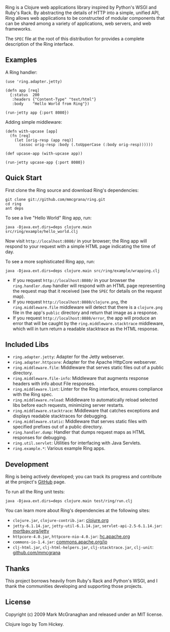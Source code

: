 Ring is a Clojure web applications library inspired by Python's WSGI and Ruby's Rack. By abstracting the details of HTTP into a simple, unified API, Ring allows web applications to be constructed of modular components that can be shared among a variety of applications, web servers, and web frameworks.

The `SPEC` file at the root of this distribution for provides a complete description of the Ring interface.

Examples
--------

A Ring handler:

    (use 'ring.adapter.jetty)
    
    (defn app [req]
      {:status  200
       :headers {"Content-Type" "text/html"}
       :body    "Hello World from Ring"})
    
    (run-jetty app {:port 8080})

Adding simple middleware:

    (defn with-upcase [app]
      (fn [req]
        (let [orig-resp (app req)]
          (assoc orig-resp :body (.toUpperCase (:body orig-resp))))))
    
    (def upcase-app (with-upcase app))
    
    (run-jetty upcase-app {:port 8080})

Quick Start
-----------

First clone the Ring source and download Ring's dependencies:

    git clone git://github.com/mmcgrana/ring.git
    cd ring  
    ant deps

To see a live "Hello World" Ring app, run:

    java -Djava.ext.dirs=deps clojure.main src/ring/example/hello_world.clj

Now visit `http://localhost:8080/` in your browser; the Ring app will respond to your request with a simple HTML page indicating the time of day.

To see a more sophisticated Ring app, run:

    java -Djava.ext.dirs=deps clojure.main src/ring/example/wrapping.clj

* If you request `http://localhost:8080/` in your browser the `ring.handler.dump` handler will respond with an HTML page representing the request map that it received (see the `SPEC` for details on the request map).
* If you request `http://localhost:8080/clojure.png`, the `ring.middleware.file` middleware will detect that there is a `clojure.png` file in the app's `public` directory and return that image as a response.
* If you request `http://localhost:8080/error`, the app will produce an error that will be caught by the `ring.middleware.stacktrace` middleware, which will in turn return a readable stacktrace as the HTML response.
 
Included Libs
-------------

* `ring.adapter.jetty`: Adapter for the Jetty webserver.
* `ring.adapter.httpcore`: Adapter for the Apache HttpCore webserver. 
* `ring.middleware.file`: Middleware that serves static files out of a public directory.
* `ring.middleware.file-info`: Middleware that augments response headers with info about File responses.
* `ring.middleware.lint`: Linter for the Ring interface, ensures compliance with the Ring spec.
* `ring.middleware.reload`: Middleware to automatically reload selected libs before each requests, minimizing server restarts.
* `ring.middleware.stacktrace`: Middleware that catches exceptions and displays readable stacktraces for debugging.
* `ring.middleware.static`: Middleware that serves static files with specified prefixes out of a public directory.
* `ring.handler.dump`: Handler that dumps request maps as HTML responses for debugging.
* `ring.util.servlet`: Utilities for interfacing with Java Servlets.
* `ring.example.*`: Various example Ring apps.

Development
-----------

Ring is being actively developed; you can track its progress and contribute at the project's [GitHub](http://github.com/mmcgrana/ring) page.

To run all the Ring unit tests:
  
    java -Djava.ext.dirs=deps clojure.main test/ring/run.clj

You can learn more about Ring's dependencies at the following sites:

* `clojure.jar`, `clojure-contrib.jar`: [clojure.org](http://clojure.org)
* `jetty-6.1.14.jar`, `jetty-util-6.1.14.jar`, `servlet-api-2.5-6.1.14.jar`: [mortbay.org/jetty](http://www.mortbay.org/jetty)
* `httpcore-4.0.jar`, `httpcore-nio-4.0.jar`: [hc.apache.org](http://hc.apache.org/httpcomponents-core/index.html)
* `commons-io-1.4.jar`: [commons.apache.org/io](http://commons.apache.org/io/)
* `clj-html.jar`, `clj-html-helpers.jar`, `clj-stacktrace.jar`, `clj-unit`: [github.com/mmcgrana](http://github.com/mmcgrana)

Thanks
------

This project borrows heavily from Ruby's Rack and Python's WSGI, and I thank the communities developing and supporting those projects.

License
-------

Copyright (c) 2009 Mark McGranaghan and released under an MIT license.

Clojure logo by Tom Hickey.